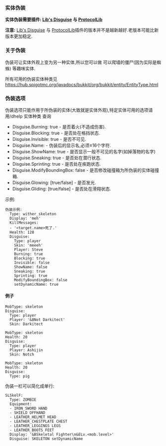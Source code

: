 ### 实体伪装

**实体伪装需要插件: [Lib's Disguise](https://www.spigotmc.org/wiki/lib-s-disguises/) 与 [ProtocolLib](https://www.spigotmc.org/resources/protocollib.1997/)**

**注意:** [Lib's Disguise](https://www.spigotmc.org/wiki/lib-s-disguises/) 与 [ProtocolLib](https://www.spigotmc.org/resources/protocollib.1997/)插件的版本并不是越新越好.老版本可能比新版本更加稳定.

### 关于伪装

伪装可让实体外观上变为另一种实体,所以您可以做 可以爬墙的僵尸(因为实际是蜘蛛) 等趣味实体.

所有可用的伪装实体种类见
https://hub.spigotmc.org/javadocs/bukkit/org/bukkit/entity/EntityType.html

### 伪装选项

伪装选项只能作用于所伪装的实体(大致就是实体外观),特定实体可用的选项请用/dhelp 实体种类 查询

- Disguise.Burning: true - 是否着火(不造成伤害).
- Disguise.Blocking: true - 是否处在格挡状态.
- Disguise.Invisible: true - 是否不可见.
- Disguise.Name: - 伪装后的显示名,必须≤16个字符.
- Disguise.ShowName: true - 是否显示一般不可见的名字(如掉落物的名字)
- Disguise.Sneaking: true - 是否处在潜行状态.
- Disguise.Sprinting: true - 是否处在疾跑状态.
- Disguise.ModifyBoundingBox: false - 是否修改碰撞箱为所伪装的实体碰撞箱.
- Disguise.Glowing: [true/false] - 是否发光.
- Disguise.Gliding: [true/false] - 是否处在滑翔状态.

示例:
```
伪装示例:
  Type: wither_skeleton
  Display: 'meh'
  KillMessages:
  - '<target.name>死了.'
  Health: 128
  Disguise:
    Type: player
    Skin: 'meeeh'
    Player: Steve
    Burning: true
    Blocking: true
    Invisible: false
    ShowName: false
    Sneaking: true
    Sprinting: true
    ModifyBoundingBox: false
    setDynamicName: true
```

#### 例子
```
MobType: skeleton
Disguise:
  Type: player
  Player: '&8Not Darkitect'
  Skin: Darkitect
```

```
MobType: skeleton
Health: 20
Disguise:
  Type: player
  Player: Ashijin
  Skin: Notch
```

```
MobType: skeleton
Health: 20
Disguise:
  Type: pig
```
伪装一栏可以简化成单行:
```
SLSkelF:
  Type: ZOMBIE
  Equipment:
  - IRON_SWORD HAND
  - SHIELD OFFHAND
  - LEATHER_HELMET HEAD
  - LEATHER_CHESTPLATE CHEST
  - LEATHER_LEGGINGS LEGS
  - LEATHER_BOOTS FEET
  Display: '&BSkeletal Fighter\n&ELv.<mob.level>'
  Disguise: SKELETON setDynamicName
 ```